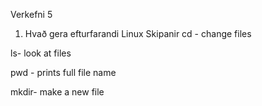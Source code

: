 Verkefni 5

1. Hvað gera efturfarandi Linux Skipanir
cd - 
change files

ls-
look at files

pwd -
prints full file name

mkdir-
make a new file
